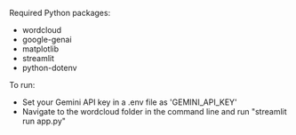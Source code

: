 Required Python packages:
  - wordcloud
  - google-genai
  - matplotlib
  - streamlit
  - python-dotenv

To run:
  - Set your Gemini API key in a .env file as 'GEMINI_API_KEY'
  - Navigate to the wordcloud folder in the command line and run "streamlit run app.py"
